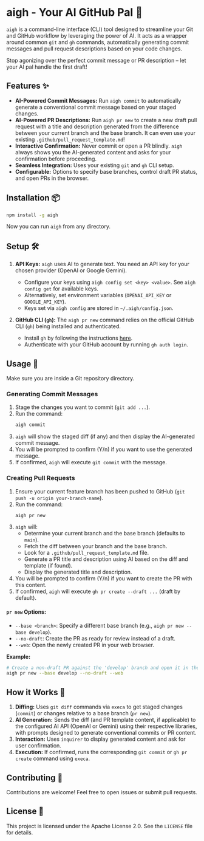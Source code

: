 # aigh - Your AI GitHub Pal 🤖

`aigh` is a command-line interface (CLI) tool designed to streamline your Git and GitHub workflow by leveraging the power of AI. It acts as a wrapper around common `git` and `gh` commands, automatically generating commit messages and pull request descriptions based on your code changes.

Stop agonizing over the perfect commit message or PR description – let your AI pal handle the first draft!

## Features ✨

*   **AI-Powered Commit Messages:** Run `aigh commit` to automatically generate a conventional commit message based on your staged changes.
*   **AI-Powered PR Descriptions:** Run `aigh pr new` to create a new draft pull request with a title and description generated from the difference between your current branch and the base branch. It can even use your existing `.github/pull_request_template.md`!
*   **Interactive Confirmation:** Never commit or open a PR blindly. `aigh` always shows you the AI-generated content and asks for your confirmation before proceeding.
*   **Seamless Integration:** Uses your existing `git` and `gh` CLI setup.
*   **Configurable:** Options to specify base branches, control draft PR status, and open PRs in the browser.

## Installation 📦

```bash
npm install -g aigh
```

Now you can run `aigh` from any directory.

## Setup 🛠️

1.  **API Keys:** `aigh` uses AI to generate text. You need an API key for your chosen provider (OpenAI or Google Gemini).
    *   Configure your keys using `aigh config set <key> <value>`. See `aigh config get` for available keys.
    *   Alternatively, set environment variables (`OPENAI_API_KEY` or `GOOGLE_API_KEY`).
    *   Keys set via `aigh config` are stored in `~/.aigh/config.json`.

2.  **GitHub CLI (`gh`):** The `aigh pr new` command relies on the official GitHub CLI (`gh`) being installed and authenticated.
    *   Install `gh` by following the instructions [here](https://github.com/cli/cli#installation).
    *   Authenticate with your GitHub account by running `gh auth login`.

## Usage 🚀

Make sure you are inside a Git repository directory.

### Generating Commit Messages

1.  Stage the changes you want to commit (`git add ...`).
2.  Run the command:
    ```bash
    aigh commit
    ```
3.  `aigh` will show the staged diff (if any) and then display the AI-generated commit message.
4.  You will be prompted to confirm (Y/n) if you want to use the generated message.
5.  If confirmed, `aigh` will execute `git commit` with the message.

### Creating Pull Requests

1.  Ensure your current feature branch has been pushed to GitHub (`git push -u origin your-branch-name`).
2.  Run the command:
    ```bash
    aigh pr new
    ```
3.  `aigh` will:
    *   Determine your current branch and the base branch (defaults to `main`).
    *   Fetch the diff between your branch and the base branch.
    *   Look for a `.github/pull_request_template.md` file.
    *   Generate a PR title and description using AI based on the diff and template (if found).
    *   Display the generated title and description.
4.  You will be prompted to confirm (Y/n) if you want to create the PR with this content.
5.  If confirmed, `aigh` will execute `gh pr create --draft ...` (draft by default).

#### `pr new` Options:

*   `--base <branch>`: Specify a different base branch (e.g., `aigh pr new --base develop`).
*   `--no-draft`: Create the PR as ready for review instead of a draft.
*   `--web`: Open the newly created PR in your web browser.

**Example:**

```bash
# Create a non-draft PR against the 'develop' branch and open it in the browser
aigh pr new --base develop --no-draft --web
```

## How it Works 🤔

1.  **Diffing:** Uses `git diff` commands via `execa` to get staged changes (`commit`) or changes relative to a base branch (`pr new`).
2.  **AI Generation:** Sends the diff (and PR template content, if applicable) to the configured AI API (OpenAI or Gemini) using their respective libraries, with prompts designed to generate conventional commits or PR content.
3.  **Interaction:** Uses `inquirer` to display generated content and ask for user confirmation.
4.  **Execution:** If confirmed, runs the corresponding `git commit` or `gh pr create` command using `execa`.

## Contributing 🤝

Contributions are welcome! Feel free to open issues or submit pull requests.

## License 📄

This project is licensed under the Apache License 2.0. See the `LICENSE` file for details. 

